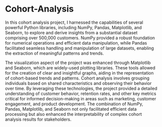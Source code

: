 # Cohort-Analysis
In this cohort analysis project, I harnessed the capabilities of several powerful Python libraries, including NumPy, Pandas, Matplotlib, and Seaborn, to explore and derive insights from a substantial dataset comprising over 500,000 customers. NumPy provided a robust foundation for numerical operations and efficient data manipulation, while Pandas facilitated seamless handling and manipulation of large datasets, enabling the extraction of meaningful patterns and trends.

The visualization aspect of the project was enhanced through Matplotlib and Seaborn, which are widely-used plotting libraries. These tools allowed for the creation of clear and insightful graphs, aiding in the representation of cohort-based trends and patterns. Cohort analysis involves grouping individuals based on shared characteristics and observing their behavior over time. By leveraging these technologies, the project provided a detailed understanding of customer behavior, retention rates, and other key metrics critical for informed decision-making in areas such as marketing, customer engagement, and product development. The combination of NumPy, Pandas, Matplotlib, and Seaborn not only facilitated efficient data processing but also enhanced the interpretability of complex cohort analysis results for stakeholders.
